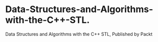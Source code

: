 # Data-Structures-and-Algorithms-with-the-C++-STL.
Data Structures and Algorithms with the C++ STL, Published by Packt

